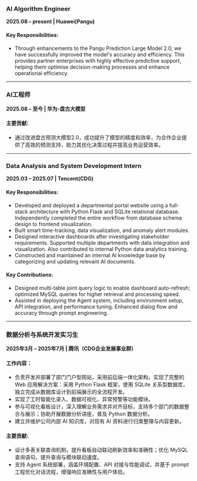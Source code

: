 ### **AI Algorithm Engineer**  
**2025.08 – present | Huawei(Pangu)**  

#### Key Responsibilities:
- Through enhancements to the Pangu Prediction Large Model 2.0, we have successfully improved the model's accuracy and efficiency. This provides partner enterprises with highly effective predictive support, helping them optimise decision-making processes and enhance operational efficiency.
---
### **AI工程师**  
**2025.08 – 至今 | 华为-盘古大模型**  

#### 主要贡献:
- 通过改进盘古预测大模型2.0，成功提升了模型的精度和效率，为合作企业提供了高效的预测支持，助力其优化决策过程并提高业务运营效率。
---

### **Data Analysis and System Development Intern**  
**2025.03 – 2025.07 | Tencent(CDG)**  

#### Key Responsibilities:
- Developed and deployed a departmental portal website using a full-stack architecture with Python Flask and SQLite relational database. Independently completed the entire workflow from database schema design to frontend visualization.
- Built smart time-tracking, data visualization, and anomaly alert modules.
- Designed interactive dashboards after investigating stakeholder requirements. Supported multiple departments with data integration and visualization. Also contributed to internal Python data analytics training.
- Constructed and maintained an internal AI knowledge base by categorizing and updating relevant AI documents.

#### Key Contributions:  
- Designed multi-table joint query logic to enable dashboard auto-refresh; optimized MySQL queries for higher retrieval and processing speed.  
- Assisted in deploying the Agent system, including environment setup, API integration, and performance tuning. Enhanced dialog flow and accuracy through prompt engineering. 

---

### **数据分析与系统开发实习生**  
**2025年3月 – 2025年7月 | 腾讯（CDG企业发展事业群）**  

#### 工作内容：
- 负责开发并部署了部门门户型网站，采用前后端一体化架构，实现了完整的 Web 应用解决方案：采用 Python Flask 框架，使用 SQLite 关系型数据库，独立完成从数据库设计到前端展示的全流程开发。
- 实现了工时智能化录入、数据可视化、异常预警等功能模块。
- 参与可视化看板设计，深入理解业务需求并对齐目标，支持多个部门的数据整合与展示；协助开展数据分析讲座，普及 Python 数据分析。
- 建立并维护公司内部 AI 知识库，对现有 AI 资料进行归类整理与内容更新。

#### 主要贡献:  
- 设计多表关联查询机制，提升看板自动联动刷新效率和准确性；优化 MySQL 查询语句，提升查询与模块联动速度。  
- 支持 Agent 系统部署，涵盖环境配置、API 对接与性能调试，并基于 prompt 工程优化对话流程，增强响应准确性与用户体验。 
